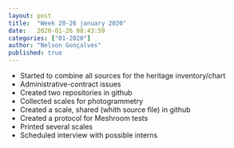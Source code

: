 ```yaml
---
layout: post
title:  "Week 20-26 january 2020"
date:   2020-01-26 08:43:59
categories: ["01-2020"]
author: "Nelson Gonçalves"
published: true
---
```


* Started to combine all sources for the heritage inventory/chart
* Administrative-contract issues
* Created two repositories in github
* Collected scales for photogrammetry
* Created a scale, shared  (whith source file) in github
* Created a protocol for Meshroom tests
* Printed several scales
* Scheduled interview with possible interns

